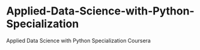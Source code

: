 # Applied-Data-Science-with-Python-Specialization
Applied Data Science with Python Specialization Coursera
